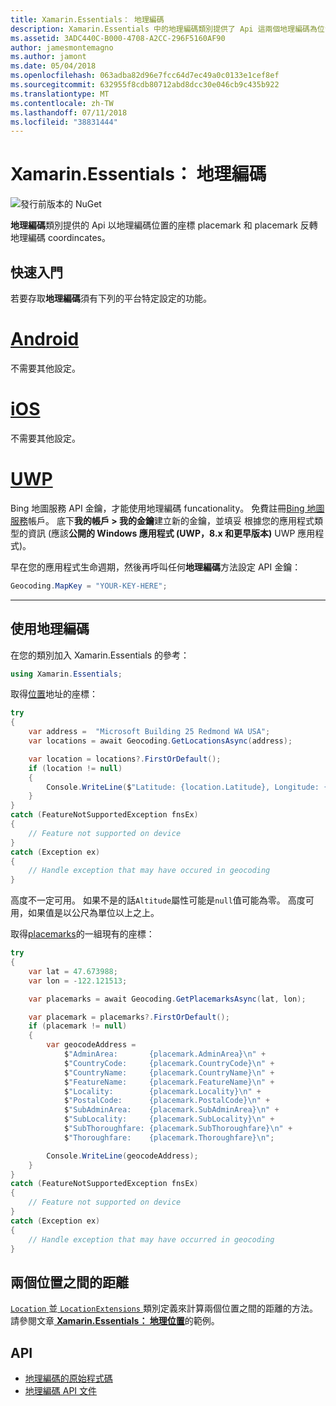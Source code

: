 ```yaml
---
title: Xamarin.Essentials： 地理編碼
description: Xamarin.Essentials 中的地理編碼類別提供了 Api 這兩個地理編碼為位置的座標 placemark 和 placemark 反轉地理編碼的座標。
ms.assetid: 3ADC440C-B000-4708-A2CC-296F5160AF90
author: jamesmontemagno
ms.author: jamont
ms.date: 05/04/2018
ms.openlocfilehash: 063adba82d96e7fcc64d7ec49a0c0133e1cef8ef
ms.sourcegitcommit: 632955f8cdb80712abd8dcc30e046cb9c435b922
ms.translationtype: MT
ms.contentlocale: zh-TW
ms.lasthandoff: 07/11/2018
ms.locfileid: "38831444"
---
```

# <a name="xamarinessentials-geocoding"></a>Xamarin.Essentials： 地理編碼

![發行前版本的 NuGet](~/media/shared/pre-release.png)

**地理編碼**類別提供的 Api 以地理編碼位置的座標 placemark 和 placemark 反轉地理編碼 coordincates。

## <a name="getting-started"></a>快速入門

若要存取**地理編碼**須有下列的平台特定設定的功能。

# <a name="androidtabandroid"></a>[Android](#tab/android)

不需要其他設定。

# <a name="iostabios"></a>[iOS](#tab/ios)

不需要其他設定。

# <a name="uwptabuwp"></a>[UWP](#tab/uwp)

Bing 地圖服務 API 金鑰，才能使用地理編碼 funcationality。 免費註冊[Bing 地圖服務](https://www.bingmapsportal.com/)帳戶。 底下**我的帳戶 > 我的金鑰**建立新的金鑰，並填妥 根據您的應用程式類型的資訊 (應該**公開的 Windows 應用程式 (UWP，8.x 和更早版本)** UWP 應用程式)。

早在您的應用程式生命週期，然後再呼叫任何**地理編碼**方法設定 API 金鑰：

```csharp
Geocoding.MapKey = "YOUR-KEY-HERE";
```

-----

## <a name="using-geocoding"></a>使用地理編碼

在您的類別加入 Xamarin.Essentials 的參考：

```csharp
using Xamarin.Essentials;
```

取得[位置](xref:Xamarin.Essentials.Location)地址的座標：

```csharp
try
{
    var address =  "Microsoft Building 25 Redmond WA USA";
    var locations = await Geocoding.GetLocationsAsync(address);

    var location = locations?.FirstOrDefault();
    if (location != null)
    {
        Console.WriteLine($"Latitude: {location.Latitude}, Longitude: {location.Longitude}, Altitude: {location.Altitude}");
    }
}
catch (FeatureNotSupportedException fnsEx)
{
    // Feature not supported on device
}
catch (Exception ex)
{
    // Handle exception that may have occured in geocoding
}
```

高度不一定可用。 如果不是的話`Altitude`屬性可能是`null`值可能為零。 高度可用，如果值是以公尺為單位以上之上。 

取得[placemarks](xref:Xamarin.Essentials.Placemark)的一組現有的座標：

```csharp
try
{
    var lat = 47.673988;
    var lon = -122.121513;

    var placemarks = await Geocoding.GetPlacemarksAsync(lat, lon);

    var placemark = placemarks?.FirstOrDefault();
    if (placemark != null)
    {
        var geocodeAddress =
            $"AdminArea:       {placemark.AdminArea}\n" +
            $"CountryCode:     {placemark.CountryCode}\n" +
            $"CountryName:     {placemark.CountryName}\n" +
            $"FeatureName:     {placemark.FeatureName}\n" +
            $"Locality:        {placemark.Locality}\n" +
            $"PostalCode:      {placemark.PostalCode}\n" +
            $"SubAdminArea:    {placemark.SubAdminArea}\n" +
            $"SubLocality:     {placemark.SubLocality}\n" +
            $"SubThoroughfare: {placemark.SubThoroughfare}\n" +
            $"Thoroughfare:    {placemark.Thoroughfare}\n";

        Console.WriteLine(geocodeAddress);
    }
}
catch (FeatureNotSupportedException fnsEx)
{
    // Feature not supported on device
}
catch (Exception ex)
{
    // Handle exception that may have occurred in geocoding
}
```

## <a name="distance-between-two-locations"></a>兩個位置之間的距離

[ `Location` ](xref:Xamarin.Essentials.Location)並[ `LocationExtensions` ](xref:Xamarin.Essentials.LocationExtensions)類別定義來計算兩個位置之間的距離的方法。 請參閱文章[ **Xamarin.Essentials： 地理位置**](geolocation.md#calculate-distance)的範例。

## <a name="api"></a>API

- [地理編碼的原始程式碼](https://github.com/xamarin/Essentials/tree/master/Xamarin.Essentials/Geocoding)
- [地理編碼 API 文件](xref:Xamarin.Essentials.Geocoding)
